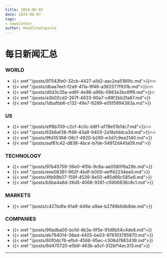 ```yaml
---
title: 2024-06-07
date: 2024-06-07
tags: 
- newsletter
author: HeadlineCapsule
---
```


# 每日新闻汇总

### WORLD

- {{< xref "/posts/97543fe0-32cb-4427-a1d2-aac2ea5180fc.md">}}🔥🔥
- {{< xref "/posts/dbaa7ee1-f2a9-411a-9f46-a362577f931b.md">}}🔥🔥
- {{< xref "/posts/d0d3c35a-ed6f-4e98-a96b-0983e2bc6ff6.md">}}🔥
- {{< xref "/posts/a3b02cd2-267f-4633-80a7-c88f2bb2fa87.md">}}
- {{< xref "/posts/1dbafbb6-c132-49e7-8289-e05f5994383a.md">}}

### US

- {{< xref "/posts/eff8b709-c2cf-4c0c-b8f1-a178e51b1dc7.md">}}🔥🔥
- {{< xref "/posts/62b6af38-ff48-43a9-9403-2a18a1ddca3d.md">}}🔥🔥
- {{< xref "/posts/9fd35368-08c1-4920-b280-e3d7c9ea3140.md">}}
- {{< xref "/posts/aaf81c42-d838-4bce-b7de-54912d441a09.md">}}

### TECHNOLOGY

- {{< xref "/posts/97b45759-36e0-4f5b-9c6a-ae0580f9a29b.md">}}
- {{< xref "/posts/eee08381-962f-4bdf-b000-eeff42234ee0.md">}}
- {{< xref "/posts/4fb99b07-159f-4539-8e50-e85d66c585e6.md">}}
- {{< xref "/posts/b5ba4a8d-26d5-4068-9261-c5906836c8c1.md">}}

### MARKETS

- {{< xref "/posts/c427bdfa-61a9-449a-a9ae-b2749b6db8de.md">}}

### COMPANIES

- {{< xref "/posts/99adba00-bcfd-4b3a-9f5e-91d9b54c4de8.md">}}
- {{< xref "/posts/eb794014-38ad-4405-be03-976193785870.md">}}
- {{< xref "/posts/60f0dc76-efb4-4566-95ec-c308d7883439.md">}}
- {{< xref "/posts/6d470720-e5b9-463b-a5cf-312bf14ec313.md">}}

---

